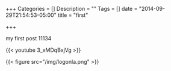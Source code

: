 +++
Categories = []
Description = ""
Tags = []
date = "2014-09-29T21:54:53-05:00"
title = "first"

+++

my first post 11134

{{< youtube 3_xMDqBxjVg >}}

{{< figure src="/img/logonla.png" >}}
